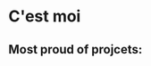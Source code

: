 # C'est moi
## Most proud of projcets:

<!--
## some stats 📊


### languages

<a href="https://wakatime.com"><img src="https://wakatime.com/share/@368fe759-bfdf-4618-858c-f07fbfe759de/6f8e8bad-e179-47ed-b153-3c3c23f14d88.png" /></a>


### OS

<a href="https://wakatime.com"><img src="https://wakatime.com/share/@368fe759-bfdf-4618-858c-f07fbfe759de/2aaee410-99dd-4741-bfa2-732898a0bfe7.png" /></a>

### editors

<a href="https://wakatime.com"><img src="https://wakatime.com/share/@368fe759-bfdf-4618-858c-f07fbfe759de/1543b638-43fe-4c5e-9f47-d7951200916f.png" /></a>

### all time activity (since Septmeber 2021)

<a href="https://wakatime.com"><img src="https://wakatime.com/share/@368fe759-bfdf-4618-858c-f07fbfe759de/7474c860-bed1-4e81-8df4-137ee9ef48a9.png" /></a>



Here are some ideas to get you started:

- 🔭 I’m currently working on ...
- 🌱 I’m currently learning ...
- 👯 I’m looking to collaborate on ...
- 🤔 I’m looking for help with ...
- 💬 Ask me about ...
- 📫 How to reach me: ...
- ⚡ Fun fact: ...

-->

